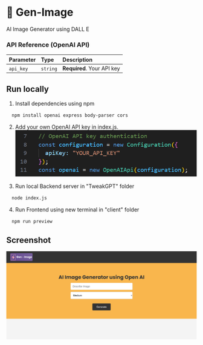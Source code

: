 
# 🚀 Gen-Image

AI Image Generator using DALL E 

  
### API Reference (OpenAI API)

| Parameter | Type     | Description                |
| :-------- | :------- | :------------------------- |
| `api_key` | `string` | **Required**. Your API key |

## Run locally

1.  Install dependencies using npm 

```bash
  npm install openai express body-parser cors
```
2. Add your own OpenAI API key in index.js.
   ![Screenshot](/auth.png?raw=true "Optional Title")
   

4.  Run local Backend server in "TweakGPT" folder

```bash
  node index.js
```

4.  Run Frontend using new terminal in "client" folder

```bash
  npm run preview
```


## Screenshot

![App Screenshot](/app.png?text=App+Screenshot+Here)



